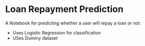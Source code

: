 # Loan Repayment Prediction

A Notebook for predicting whether a user will repay a loan or not

- Uses Logistic Regression for classification
- USes Dummy dataset 
